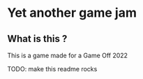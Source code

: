 # Yet another game jam

## What is this ?

This is a game made for a Game Off 2022

TODO: make this readme rocks
